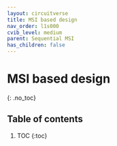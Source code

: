 ```yaml
---
layout: circuitverse
title: MSI based design
nav_order: l1s000
cvib_level: medium
parent: Sequential MSI
has_children: false
---
```


# MSI based design
{: .no_toc}

## Table of contents

1. TOC
{:toc}
